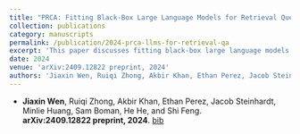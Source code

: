 ```yaml
---
title: "PRCA: Fitting Black-Box Large Language Models for Retrieval Question Answering via Pluggable Reward-Driven Contextual Adapter"
collection: publications
category: manuscripts
permalink: /publication/2024-prca-llms-for-retrieval-qa
excerpt: 'This paper discusses fitting black-box large language models for retrieval question answering using a pluggable reward-driven contextual adapter.'
date: 2024
venue: 'arXiv:2409.12822 preprint, 2024'
authors: 'Jiaxin Wen, Ruiqi Zhong, Akbir Khan, Ethan Perez, Jacob Steinhardt, Minlie Huang, Sam Boman, He He, Shi Feng'
---
```


- **Jiaxin Wen**, Ruiqi Zhong, Akbir Khan, Ethan Perez, Jacob Steinhardt, Minlie Huang, Sam Boman, He He, and Shi Feng.  
**arXiv:2409.12822 preprint, 2024**. [bib](#)
